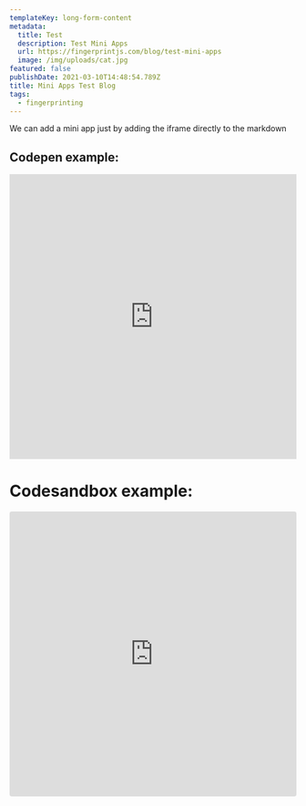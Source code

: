 ```yaml
---
templateKey: long-form-content
metadata:
  title: Test
  description: Test Mini Apps
  url: https://fingerprintjs.com/blog/test-mini-apps
  image: /img/uploads/cat.jpg
featured: false
publishDate: 2021-03-10T14:48:54.789Z
title: Mini Apps Test Blog
tags:
  - fingerprinting
---
```

We can add a mini app just by adding the iframe directly to the markdown

## Codepen example:

<iframe height="500px" style="width: 100%;" scrolling="no" title="30,000 Particles" src="https://codepen.io/soulwire/embed/Ffvlo?height=265&theme-id=light&default-tab=js,result" frameborder="no" loading="lazy" allowtransparency="true" allowfullscreen="true">
  See the Pen <a href='https://codepen.io/soulwire/pen/Ffvlo'>30,000 Particles</a> by Justin Windle
  (<a href='https://codepen.io/soulwire'>@soulwire</a>) on <a href='https://codepen.io'>CodePen</a>.
</iframe>



# Codesandbox example:

<iframe src="https://codesandbox.io/embed/magical-swirles-g0oxj?fontsize=14&hidenavigation=1&theme=dark"
     style="width:100%; height:500px; border:0; border-radius: 4px; overflow:hidden;"
     title="magical-swirles-g0oxj"
     allow="accelerometer; ambient-light-sensor; camera; encrypted-media; geolocation; gyroscope; hid; microphone; midi; payment; usb; vr; xr-spatial-tracking"
     sandbox="allow-forms allow-modals allow-popups allow-presentation allow-same-origin allow-scripts"
   ></iframe>